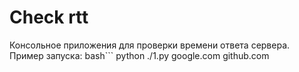 # Check rtt
Консольное приложения для проверки времени ответа сервера.\
Пример запуска:
bash```
python ./1.py google.com github.com
```
